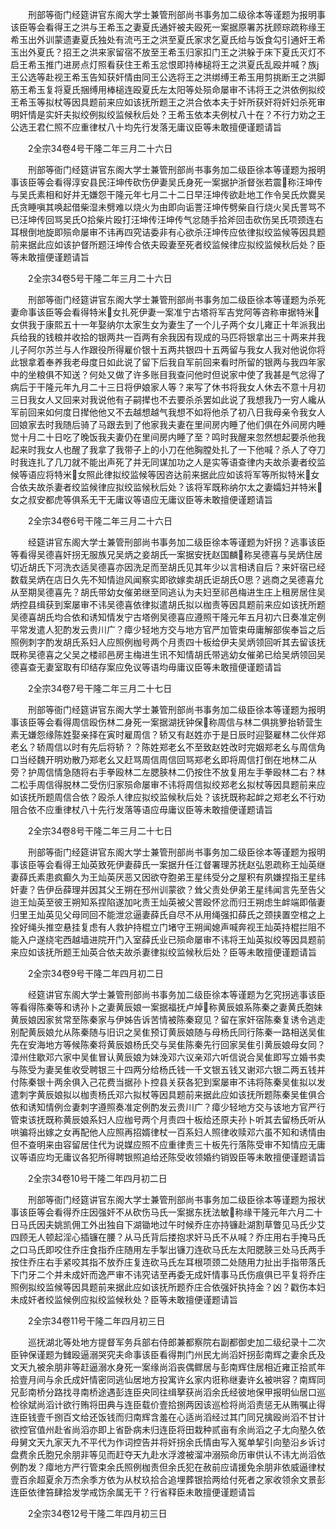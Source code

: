 <!-- { "loadSidebar": true } -->
　　刑部等衙门经筵讲官东阁大学士兼管刑部尚书事务加二级徐本等谨题为报明事该臣等会看得王之洪与王希玉之妻夏氏通奸被夫殴死一案据原署苏抚顾琮疏称缘王希玉出外训蒙遗妻夏氏独处有流丐王之洪至夏氏家求乞夏氏给与饭食勾引通奸王希玉出外夏氏？招王之洪来家留宿不放至王希玉归家扣门王之洪躲于床下夏氏灭灯不启王希玉推门进房点灯照看获住王希玉忿恨即持棒槌将王之洪夏氏乱殴并喊？族j王公选等赴视王希玉告知获奸情由同王公选将王之洪绑缚王希玉用剪挑断王之洪脚筋王希玉复将夏氏捆缚用棒槌连殴夏氏左太阳等处殒命屡审不讳将王之洪依例拟绞王希玉等拟杖等因具题前来应如该抚所题王之洪合依本夫于奸所获奸将奸妇杀死审明奸情是实奸夫拟绞例拟绞监候秋后处？王希玉依本夫例杖八十在？不行力劝之王公选王君仁照不应重律杖八十均先行发落无庸议臣等未敢擅便谨题请旨

　　2全宗34卷4号干隆二年三月二十六日

　　刑部等衙门经筵讲官东阁大学士兼管刑部尚书事务加二级臣徐本等谨题为报明事该臣等会看得淳安县民汪坤传砍伤伊妻吴氏身死一案据护浙督张若震称汪坤传与吴氏素相和好并无嫌怨干隆元年七月二十二日早汪坤传欲赴地工作令吴氏炊爨吴氏贪睡嗔其唤起借柴湿未劈难以烧火为由即向诟詈汪坤传劈柴自行烧火吴氏詈骂不已汪坤传回骂吴氏O拾柴片殴打汪坤传汪坤传气忿随手拾斧回击砍伤吴氏项颈连右耳根倒地旋即殒命屡审不讳再四究诘委非有心欲杀汪坤传应依律拟绞监候等因具题前来据此应如该护督所题汪坤传合依夫殴妻至死者绞监候律应拟绞监候秋后处？臣等未敢擅便谨题请旨

　　2全宗34卷5号干隆二年三月二十六日

　　刑部等衙门经筵讲官东阁大学士兼管刑部尚书事务加二级臣徐本等谨题为杀死妻命事该臣等会看得特米女扎死伊妻一案准宁古塔将军吉党阿等咨称审据特米女供我于康熙五十一年娶纳尔太家生女为妻生了一个儿子两个女儿雍正十年派我出兵给我的钱粮并收拾的银两共一百两有余我因有现成的马匹将银拿出三十两来并我儿子阿尔苏兰与人作跟役所得雇价银十五两共银四十五两留与我女人我对他说你将此银拿着奉养我老母度日如此说了留下后我自军前回来看时所留的银两与我四年家中的坐粮俱不知送？何处又做了许多账目我查问他时但说家中使了我甚是气忿得了病后于干隆元年九月二十三日将伊娘家人等？来写了休书将我女人休去不意十月初三日我女人又回来对我说他有子嗣撵也不去要杀杀罢如此说了我想我乃一穷人纔从军前回来如何度日撵他他又不去越想越气我想不如将他杀了初八日我母亲令我女人回娘家去时我随后骑了马跟去到了他家我夫妻在里间房内睡了他们俱在外间房内睡觉十月二十日吃了晚饭我夫妻仍在里间房内睡了至？鸣时我醒来忽然想起要杀他我起来时我女人也醒了我拿了我带子上的小刀在他胸膛处扎了一下他喊？杀人了夺刀时我连扎了几刀就不能出声死了并无同谋加功之人是实等语查律内夫故杀妻者绞监候等语应将特米女照此律拟绞监候等因咨达前来据此应如该将军等所拟特米女合依夫故杀妻者绞监候律应拟绞监候秋后处？该将军既称纳尔太之妻孀妇并特米女之叔安都虎等俱系无干无庸议等语应无庸议臣等未敢擅便谨题请旨

　　2全宗34卷6号干隆二年三月二十六日

　　经筵讲官东阁大学士兼管刑部尚书事务加二级臣徐本等谨题为奸拐？逃事该臣等看得吴德喜奸拐无服族兄吴炳之妾胡氏一案据安抚赵国麟称吴德喜与吴炳住居切近胡氏下河洗衣适吴德喜亦因洗足而至胡氏见其年少以言相诱自后？来奸宿已经数载吴炳在店日久先不知情迨风闻察实即欲嫁卖胡氏讵胡氏O思？逃商之吴德喜允从至期吴德喜先？胡氏带幼女催弟继至同逃认为夫妇至祁邑梅进生庄上租房居住吴炳控县缉获到案屡审不讳吴德喜依律拟遣胡氏拟以枷责等因具题前来应如该抚所题吴德喜胡氏均合依和诱知情发宁古塔例吴德喜应遵照干隆元年五月初六日奏准定例平常发遣人犯酌发云贵川广？瘴少轻地方交与地方官严加管束毋庸解部俟奉旨之后照例刺字酌发胡氏系妇人应照例枷号两个月责四十板给伊夫吴炳领回听其去留该抚既称吴德喜之父吴之楼祁邑房主梅进生讯不知情胡氏带逃幼女催弟已给吴炳领回吴德喜查无妻室取有印结存案应免议等语均毋庸议臣等未敢擅便谨题请旨

　　2全宗34卷7号干隆二年三月二十七日

　　刑部等衙门经筵讲官东阁大学士兼管刑部尚书事务加二级臣徐本等谨题为报明事该臣等会看得周信殴伤林二身死一案据湖抚钟保称周信与林二俱挑箩抬轿营生素无嫌怨缘陈姓娶亲择在寅时雇周信？轿又有赵姓亦于是日辰时迎娶雇林二伙伴郑老幺？轿周信以时有先后将轿？？陈姓郑老幺不至致赵姓改时完姻郑老幺与周信角口当经魏开明劝散乃郑老幺又赶骂周信周信回骂郑老幺即将周信打倒在地林二从旁？护周信情急随将右手拳殴林二左腮脥林二仍按住不放复用左手拳殴林二右？林二松手周信得脱林二受伤归家殒命屡审不讳将周信拟绞郑老幺拟杖等因具题前来应如该抚所题周信合依？殴杀人律应拟绞监候秋后处？该抚既称起衅之郑老幺不行劝阻合依不应重律杖八十先行发落等语应毋庸议臣等未敢擅便谨题请旨

　　2全宗34卷8号干隆二年三月二十七日

　　刑部等衙门经筵讲官东阁大学士兼管刑部尚书事务加二级臣徐本等谨题为报明事该臣等会看得王灿英致死伊妻薛氏一案据升任江督署理苏抚赵弘恩疏称王灿英继妻薛氏素患疯癫久为王灿英厌恶又因欲夺胞弟王星纬受分之屋积有夙嫌捏指王星纬奸妻？告伊岳薛理并因其父王朔在邳州训蒙欲？耸父责处伊弟王星纬闻言先至告父迨王灿英至彼王朔知系捏陷遂加叱责王灿英被父詈殴怀忿而归王朔虑生衅端即偕妻归里王灿英见父母同回不能泄忿逼妻薛氏自尽不从用绳强扣薛氏之颈挟置空棺之上拴好绳头推空悬挂复虑有人救护持棍立门堵守王朔闻媳声喊奔视王灿英持棍拦阻不能入户遂绕宅西越墙进院开门入室薛氏业已殒命屡审不讳将王灿英拟绞等因具题前来应如该抚所题王灿英合依夫故杀妻律拟绞监候秋后处？臣等未敢擅便谨题请旨

　　2全宗34卷9号干隆二年四月初二日

　　经筵讲官东阁大学士兼管刑部尚书事务加二级臣徐本等谨题为乞究拐逃事该臣等看得陈秦等和诱孙卜之妻黄辰娘一案据福抚卢焯称黄辰娘系陈秦之妻黄氏胞妹黄辰娘因家贫常至陈秦家与伊姊告诉苦情被陈秦窥见？留在家奸宿陈秦复诱令逃走别配黄辰娘允从陈秦随与旧识之吴隹预订黄辰娘随与母杨氏同行陈秦一路相送吴隹先在安海地方等候陈秦将黄辰娘杨氏交与吴隹陈秦先行回家吴隹引黄辰娘母女同？漳州住歇邓六家中吴隹冒认黄辰娘为妹浼邓六议亲邓六听信说合吴隹即写立婚书卖与陈受为妻吴隹收受聘银三十四两分给杨氏钱一千文银五钱又谢邓六银二两五钱并付陈秦银十两余俱入己花费当据孙卜控县关获各犯到案屡审不讳将陈秦吴隹拟以发遣刺字黄辰娘拟以枷责杨氏邓六拟杖等因具题前来据此应如该抚所题陈秦吴隹俱合依和诱知情例佥妻刺字遵照奏准定例酌发云贵川广？瘴少轻地方交与该地方官严行管束该抚既称黄辰娘系妇人应枷号两个月责四十板给还原夫孙卜听其去留杨氏听从哄骗将出嫁之女再配他人应照再招婿律杖一百系妇人照律收赎邓六虽不知和诱情由但不查明来由容留居住代为说媒应照不应重律责三十板先行落陈受审不知情应无庸议等语应均无庸议各犯所得聘银照追给还陈受收领婚约销毁臣等未敢擅便谨题请旨

　　2全宗34卷10号干隆二年四月初二日

　　刑部等衙门经筵讲官东阁大学士兼管刑部尚书事务加二级臣徐本等谨题为报状事该臣等会看得乔庄因强奸不从砍伤马氏一案据东抚法敏称缘干隆元年六月二十日马氏因夫姚凯佣工外出独自下湖锄地过午时候乔庄亦持镰赴湖割草瞥见马氏少艾四顾无人顿起淫心插镰在腰？从马氏背后搂抱求奸马氏不从喊？乔庄用右手掩马氏之口马氏即咬住乔庄食指乔庄随用左手掣出镰刀连砍马氏左太阳腮脥三处马氏两手按住乔庄右手紧咬其指不放乔庄复连砍马氏左耳根项颈二处随用力扯出手指带落氏下门牙二个并未成奸而逸严审不讳究诘至再委无成奸情事马氏伤痕俱已平复将乔庄照例拟绞监候等因具题前来据此应如该抚所题乔庄合依强奸执持金？凶？戳伤本妇未成奸者绞监候例应拟绞监候秋处？臣等未敢擅便谨题请旨

　　2全宗34卷11号干隆二年四月初三日

　　巡抚湖北等处地方提督军务兵部右侍郎兼都察院右副都御史加二级纪录十二次臣钟保谨题为雠殴逼溺哭究夫命事该臣看得荆门州民尢尚滔奸拐彭南辉之妻余氏及文天九被余朋非等赶逼溺水身死一案缘尚滔丧偶鳏居与彭南辉住居相近雍正拾贰年拾壹月间与余氏成奸情密同逃仙居地方投寓许幺家内诳称继妻许幺被哄容？南辉同兄彭南桥分路找寻南桥途遇彭连臣央同往缉拏获尚滔余氏经彼地保甲报明仙居口巡检徐斌尚滔计欲行贿将田典与连臣载价壹拾捌两因该巡检将尚滔责惩无从贿嘱止得连臣钱壹千捌百文给还饭钱而归南辉含羞在心适尚滔经过其门同兄擒殴尚滔不甘计欲控官值州赴省尚滔亦即上省卧病未归连臣将田栽种贰亩有余尚滔之子尢向塾久依母舅文天九家天九不平代为作词控告并将奸拐余氏情由写入冤单挈引向塾沿乡诉讨盘费余氏胞兄余朋非等见而赶夺天九赴水浮渡被溜冲溺殒命历审供认不讳尢尚滔依例酌发？瘴地方严行管束余氏照例枷责但余氏犯在赦前应请援免余朋非依威逼律杖壹百余超夏余万杰余季方依为从杖玖拾合追埋葬银拾两给付死者之家收领余文景彭连臣依律笞肆拾发学戒饬余属无干？行省释臣未敢擅便谨题请旨

　　2全宗34卷12号干隆二年四月初三日

